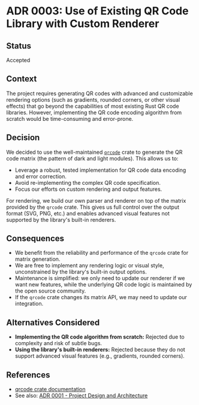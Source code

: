 # ADR 0003: Use of Existing QR Code Library with Custom Renderer

## Status

Accepted

## Context

The project requires generating QR codes with advanced and customizable rendering options (such as gradients, rounded corners, or other visual effects) that go beyond the capabilities of most existing Rust QR code libraries. However, implementing the QR code encoding algorithm from scratch would be time-consuming and error-prone.

## Decision

We decided to use the well-maintained [`qrcode`](https://crates.io/crates/qrcode) crate to generate the QR code matrix (the pattern of dark and light modules). This allows us to:

- Leverage a robust, tested implementation for QR code data encoding and error correction.
- Avoid re-implementing the complex QR code specification.
- Focus our efforts on custom rendering and output features.

For rendering, we build our own parser and renderer on top of the matrix provided by the `qrcode` crate. This gives us full control over the output format (SVG, PNG, etc.) and enables advanced visual features not supported by the library's built-in renderers.

## Consequences

- We benefit from the reliability and performance of the `qrcode` crate for matrix generation.
- We are free to implement any rendering logic or visual style, unconstrained by the library's built-in output options.
- Maintenance is simplified: we only need to update our renderer if we want new features, while the underlying QR code logic is maintained by the open source community.
- If the `qrcode` crate changes its matrix API, we may need to update our integration.

## Alternatives Considered

- **Implementing the QR code algorithm from scratch:** Rejected due to complexity and risk of subtle bugs.
- **Using the library's built-in renderers:** Rejected because they do not support advanced visual features (e.g., gradients, rounded corners).

## References

- [qrcode crate documentation](https://docs.rs/qrcode/)
- See also: [ADR 0001 - Project Design and Architecture](./0001-project-design.md)
